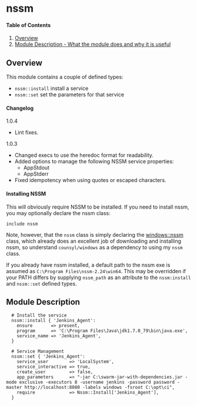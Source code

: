 # nssm

#### Table of Contents

1. [Overview](#overview)
2. [Module Description - What the module does and why it is useful](#module-description)

## Overview

This module contains a couple of defined types:
- `nssm::install`  install a service
- `nssm::set`  set the parameters for that service

#### Changelog
1.0.4
- Lint fixes.

1.0.3
- Changed execs to use the heredoc format for readability.
- Added options to manage the following NSSM service properties:
  - AppStdout
  - AppStderr
- Fixed idempotency when using quotes or escaped characters.

#### Installing NSSM

This will obviously require NSSM to be installed.  If you need to install nssm, you may optionally declare the nssm class:

`include nssm`

Note, however, that the `nssm` class is simply declaring the [windows::nssm](https://forge.puppet.com/counsyl/windows#windowsnssm) class, which already does an excellent job of downloading and installing nssm, so understand `counsyl/windows` as a dependency to using my `nssm` class.

If you already have nssm installed, a default path to the nssm exe is assumed as `C:\Program Files\nssm-2.24\win64`.  This may be overridden if your PATH differs by supplying `nssm_path` as an attribute to the `nssm:install` and `nssm::set` defined types.

## Module Description

```
  # Install the service
  nssm::install { 'Jenkins_Agent':
    ensure       => present,
    program      => 'C:\Program Files\Java\jdk1.7.0_79\bin\java.exe',
    service_name => 'Jenkins_Agent',
  }
```

```
  # Service Management
  nssm::set { 'Jenkins_Agent':
    service_user        => 'LocalSystem',
    service_interactive => true,
    create_user         => false,
    app_parameters      => "-jar C:\swarm-jar-with-dependencies.jar -mode exclusive -executors 8 -username jenkins -password password -master http://localhost:8080 -labels windows -fsroot C:\opt\ci",
    require             => Nssm::Install['Jenkins_Agent'],
  }
```
